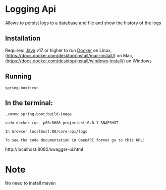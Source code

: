 # Logging Api
Allows to persist logs to a database and file and show the history of the logs

## Installation
Requires:
[Java](https://www.oracle.com/java/technologies/javase/jdk17-archive-downloads.html) v17 or higher to run
[Docker](https://docs.docker.com/desktop/install/linux-install/) on Linux, (https://docs.docker.com/desktop/install/mac-install/) on Mac, (https://docs.docker.com/desktop/install/windows-install/) on Windows

## Running

``
spring-boot:run
``

## In the terminal:
``
./mvnw spring-boot:build-image
``

``
sudo docker run -p80:8080 projectest:0.0.1-SNAPSHOT
``

``
In browser localhost:80/core-api/logs
``

``
To see the code documentation in OpenAPI format go to this URL:
``

http://localhost:8080/swagger-ui.html

# Note
No need to install maven